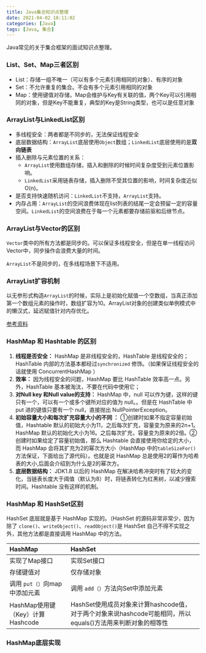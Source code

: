 ```yaml
---
title: Java集合知识点整理
date: 2021-04-02 18:11:02
categories: [Java]
tags: [Java, 集合]
---
```


Java常见的关于集合框架的面试知识点整理。

<!--more-->

### List、Set、Map三者区别

- List：存储一组不唯一（可以有多个元素引用相同的对象）、有序的对象
- Set：不允许重复的集合。不会有多个元素引用相同的对象
- Map：使用键值对存储，Map会维护与Key有关联的值，两个Key可以引用相同的对象，但是Key不能重复，典型的Key是String类型，也可以是任意对象

### ArrayList与LinkedList区别

- 多线程安全：两者都是不同步的，无法保证线程安全
- 底层数据结构：`ArrayList`底层使用`Object`数组；`LinkedList`底层使用的是**双向链表**
- 插入删除与元素位置的关系：
  - `ArrayList`使用数组存储，插入和删除的时候时间复杂度受到元素位置影响。
  - `LinkedList`采用链表存储，插入删除不受其位置的影响，时间复杂度近似O(n)。
- 是否支持快速随机访问：`LinkedList`不支持，`ArrayList`支持。
- 内存占用：`ArrayList`的空间浪费体现在list列表的结尾一定会预留一定的容量空间。`LinkedList`的空间浪费在于每一个元素都要存储前驱和后继节点。

### ArrayList与Vector的区别

`Vector`类中的所有方法都是同步的。可以保证多线程安全，但是在单一线程访问Vector中，同步操作会浪费大量的时间。

`ArrayList`不是同步的，在多线程场景下不适用。

### ArrayList扩容机制

以无参形式构造`ArrayList`的时候，实际上是初始化赋值一个空数组，当真正添加第一个数组元素的操作时，数组扩容为10。ArrayList对象的创建类似单例模式中的懒汉式，延迟赋值针对内存优化。

[参考资料](https://snailclimb.gitee.io/javaguide/#/docs/java/collection/ArrayList源码+扩容机制分析)

### HashMap 和 Hashtable 的区别

1. **线程是否安全：** HashMap 是非线程安全的，HashTable 是线程安全的；HashTable 内部的方法基本都经过`synchronized` 修饰。（如果保证线程安全的话就使用 ConcurrentHashMap ）
2. **效率：** 因为线程安全的问题，HashMap 要比 HashTable 效率高一点。另外，HashTable 基本被淘汰，不要在代码中使用它；
3. **对Null key 和Null value的支持：** HashMap 中，null 可以作为键，这样的键只有一个，可以有一个或多个键所对应的值为 null。。但是在 HashTable 中 put 进的键值只要有一个 null，直接抛出 NullPointerException。
4. **初始容量大小和每次扩充容量大小的不同 ：** ①创建时如果不指定容量初始值，Hashtable 默认的初始大小为11，之后每次扩充，容量变为原来的2n+1。HashMap 默认的初始化大小为16。之后每次扩充，容量变为原来的2倍。②创建时如果给定了容量初始值，那么 Hashtable 会直接使用你给定的大小，而 HashMap 会将其扩充为2的幂次方大小（HashMap 中的`tableSizeFor()`方法保证，下面给出了源代码）。也就是说 HashMap 总是使用2的幂作为哈希表的大小,后面会介绍到为什么是2的幂次方。
5. **底层数据结构：** JDK1.8 以后的 HashMap 在解决哈希冲突时有了较大的变化，当链表长度大于阈值（默认为8）时，将链表转化为红黑树，以减少搜索时间。Hashtable 没有这样的机制。

### HashMap 和 HashSet区别

HashSet 底层就是基于 HashMap 实现的。（HashSet 的源码非常非常少，因为除了 `clone()`、`writeObject()`、`readObject()`是 HashSet 自己不得不实现之外，其他方法都是直接调用 HashMap 中的方法。

| HashMap                          | HashSet                                                      |
| :------------------------------- | :----------------------------------------------------------- |
| 实现了Map接口                    | 实现Set接口                                                  |
| 存储键值对                       | 仅存储对象                                                   |
| 调用 `put（）`向map中添加元素    | 调用 `add（）`方法向Set中添加元素                            |
| HashMap使用键（Key）计算Hashcode | HashSet使用成员对象来计算hashcode值，对于两个对象来说hashcode可能相同，所以equals()方法用来判断对象的相等性 |

### HashMap底层实现